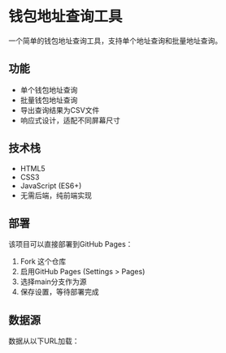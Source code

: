 # 钱包地址查询工具

一个简单的钱包地址查询工具，支持单个地址查询和批量地址查询。

## 功能

- 单个钱包地址查询
- 批量钱包地址查询
- 导出查询结果为CSV文件
- 响应式设计，适配不同屏幕尺寸

## 技术栈

- HTML5
- CSS3
- JavaScript (ES6+)
- 无需后端，纯前端实现

## 部署

该项目可以直接部署到GitHub Pages：

1. Fork 这个仓库
2. 启用GitHub Pages (Settings > Pages)
3. 选择main分支作为源
4. 保存设置，等待部署完成

## 数据源

数据从以下URL加载：
